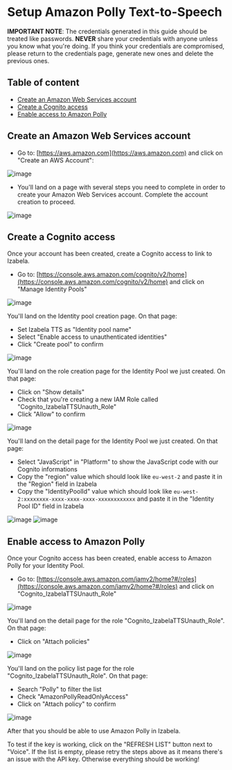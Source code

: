 # Setup Amazon Polly Text-to-Speech

**IMPORTANT NOTE**: The credentials generated in this guide should be treated like passwords. **NEVER** share your credentials with anyone unless you know what you're doing. If you think your credentials are compromised, please return to the credentials page, generate new ones and delete the previous ones.

## Table of content
* [Create an Amazon Web Services account](#create-an-amazon-web-services-account)
* [Create a Cognito access](#create-a-cognito-access)
* [Enable access to Amazon Polly](#enable-access-to-amazon-polly)

## Create an Amazon Web Services account
* Go to: [https://aws.amazon.com](https://aws.amazon.com) and click on "Create an AWS Account":

![image](https://user-images.githubusercontent.com/15323067/142482900-cce31fcd-8ccc-4545-96a2-293ff208d366.png)

* You'll land on a page with several steps you need to complete in order to create your Amazon Web Services account. Complete the account creation to proceed.

![image](https://user-images.githubusercontent.com/15323067/142484742-61d18e7f-9334-4dd9-96cb-ab248aa8b714.png)

## Create a Cognito access
Once your account has been created, create a Cognito access to link to Izabela.
* Go to: [https://console.aws.amazon.com/cognito/v2/home](https://console.aws.amazon.com/cognito/v2/home) and click on "Manage Identity Pools"

![image](https://user-images.githubusercontent.com/15323067/142485977-c2f87be6-9bd4-4332-93de-307b2e0fc1fa.png)

You'll land on the Identity pool creation page. On that page:
* Set Izabela TTS as  "Identity pool name"
* Select "Enable access to unauthenticated identities"
* Click "Create pool" to confirm

![image](https://user-images.githubusercontent.com/15323067/142488871-5a0751a3-4ae0-4752-ae43-cd21971c42fc.png)

You'll land on the role creation page for the Identity Pool we just created. On that page:
* Click on "Show details"
* Check that you're creating a new IAM Role called "Cognito_IzabelaTTSUnauth_Role"
* Click "Allow" to confirm

![image](https://user-images.githubusercontent.com/15323067/142490680-7c5c331a-bb7e-466d-a569-85d0c1573435.png)

You'll land on the detail page for the Identity Pool we just created. On that page:
* Select "JavaScript" in "Platform" to show the JavaScript code with our Cognito informations
* Copy the "region" value which should look like `eu-west-2` and paste it in the "Region" field in Izabela
* Copy the "IdentityPoolId" value which should look like `eu-west-2:xxxxxxxx-xxxx-xxxx-xxxx-xxxxxxxxxxxx` and paste it in the "Identity Pool ID" field in Izabela

![image](https://user-images.githubusercontent.com/15323067/142492229-a7cc1aef-ccf0-4237-80ad-5849fc6e4648.png)
![image](https://user-images.githubusercontent.com/15323067/142492415-a2d3b9ee-a4eb-4af6-bde7-513f1622eb70.png)


## Enable access to Amazon Polly
Once your Cognito access has been created, enable access to Amazon Polly for your Identity Pool.
* Go to: [https://console.aws.amazon.com/iamv2/home?#/roles](https://console.aws.amazon.com/iamv2/home?#/roles) and click on "Cognito_IzabelaTTSUnauth_Role"

![image](https://user-images.githubusercontent.com/15323067/142719893-94f24bce-f2b2-4032-b0f5-5e8f3c980d0a.png)

You'll land on the detail page for the role "Cognito_IzabelaTTSUnauth_Role". On that page:
* Click on "Attach policies"

![image](https://user-images.githubusercontent.com/15323067/142720004-dace8e66-5a73-4e40-9ef5-7ac7d082dcab.png)

You'll land on the policy list page for the role "Cognito_IzabelaTTSUnauth_Role". On that page:
* Search "Polly" to filter the list
* Check "AmazonPollyReadOnlyAccess"
* Click on "Attach policy" to confirm

![image](https://user-images.githubusercontent.com/15323067/142720035-6db46525-e828-470d-a9f5-3b31ae43afdf.png)

After that you should be able to use Amazon Polly in Izabela.

To test if the key is working, click on the "REFRESH LIST" button next to "Voice". If the list is empty, please retry the steps above as it means there's an issue with the API key. Otherwise everything should be working!
